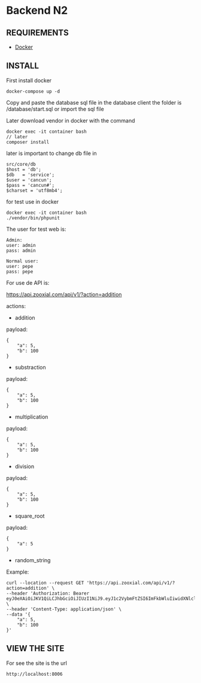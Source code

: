 # Backend N2

## REQUIREMENTS

- [Docker](https://www.docker.com/products/docker-desktop/)

## INSTALL

First install docker

```
docker-compose up -d
```

Copy and paste the database sql file in the database client 
the folder is /database/start.sql or import the sql file

Later download vendor in docker with the command

```
docker exec -it container bash
// later
composer install
```

later is important to change db file in 

```
src/core/db
$host = 'db';
$db   = 'service';
$user = 'cancun';
$pass = 'cancun#';
$charset = 'utf8mb4';
```

for test use in docker 

```
docker exec -it container bash
./vendor/bin/phpunit
```

The user for test web is:

```
Admin:
user: admin
pass: admin

Normal user:
user: pepe
pass: pepe
```


For use de API is:

https://api.zooxial.com/api/v1/?action=addition

actions:

* addition

payload:

```
{
    "a": 5,
    "b": 100
}
```

* substraction

payload:

```
{
    "a": 5,
    "b": 100
}
```

* multiplication

payload:

```
{
    "a": 5,
    "b": 100
}
```

* division

payload:

```
{
    "a": 5,
    "b": 100
}
```

* square_root

payload:

```
{
    "a": 5
}
```

* random_string

Example:

```
curl --location --request GET 'https://api.zooxial.com/api/v1/?action=addition' \
--header 'Authorization: Bearer eyJ0eXAiOiJKV1QiLCJhbGciOiJIUzI1NiJ9.eyJ1c2VybmFtZSI6ImFkbWluIiwidXNlcl9pZCI6MSwiaWF0IjoxNzE2NDY0NjY4LCJleHAiOjE3MTY0NjgyNjh9.oBMr6ySjReGzMYLi9ChYm8FNhz2m2brHghRPQv1Neh4' \
--header 'Content-Type: application/json' \
--data '{
    "a": 5,
    "b": 100
}'
```

## VIEW THE SITE

For see the site is the url 

```
http://localhost:8006
```